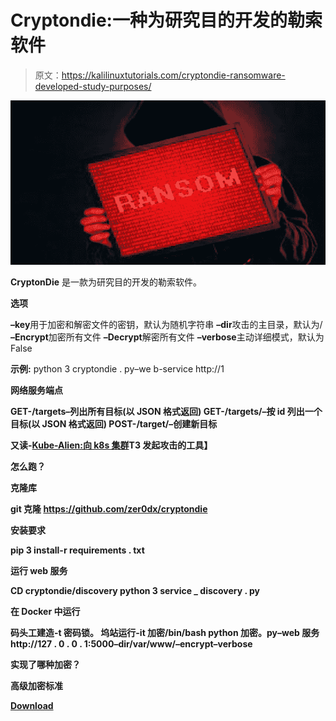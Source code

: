 # Cryptondie:一种为研究目的开发的勒索软件

> 原文：<https://kalilinuxtutorials.com/cryptondie-ransomware-developed-study-purposes/>

[![Cryptondie : A Ransomware Developed For Study Purposes](img/2866278d15948c201a6fdcb41c4bcc82.png "Cryptondie : A Ransomware Developed For Study Purposes")](https://1.bp.blogspot.com/-TgtELIQB-ag/XZTjHdboatI/AAAAAAAACxg/TiGbUY9EehgX9v1AJpok-0A8unvR6jU6gCLcBGAsYHQ/s1600/images.png)

**CryptonDie** 是一款为研究目的开发的勒索软件。

**选项**

**–key**用于加密和解密文件的密钥，默认为随机字符串
**–dir**攻击的主目录，默认为/
**–Encrypt**加密所有文件
**–Decrypt**解密所有文件
**–verbose**主动详细模式，默认为 False

**示例:** python 3 cryptondie . py–we b-service http://1

**网络服务端点**

**GET-/targets–列出所有目标(以 JSON 格式返回)
GET-/targets/–按 id 列出一个目标(以 JSON 格式返回)
POST-/target/–创建新目标**

**又读-[Kube-Alien:向 k8s 集群](https://kalilinuxtutorials.com/kube-alien-launch-attack-k8s-cluster/)T3 发起攻击的工具】**

**怎么跑？**

**克隆库**

**git 克隆 https://github.com/zer0dx/cryptondie**

**安装要求**

**pip 3 install-r requirements . txt**

**运行 web 服务**

**CD cryptondie/discovery
python 3 service _ discovery . py**

**在 Docker 中运行**

**码头工建造-t 密码锁。
坞站运行-it 加密/bin/bash
python 加密。py–web 服务 http://127 . 0 . 0 . 1:5000–dir/var/www/–encrypt–verbose**

**实现了哪种加密？**

**高级加密标准**

[**Download**](https://github.com/zer0dx/cryptondie)